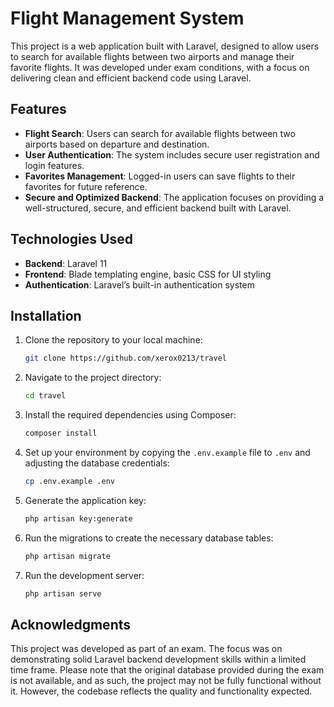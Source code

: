 # Flight Management System

This project is a web application built with Laravel, designed to allow users to search for available flights between two airports and manage their favorite flights. It was developed under exam conditions, with a focus on delivering clean and efficient backend code using Laravel.

## Features

- **Flight Search**: Users can search for available flights between two airports based on departure and destination.
- **User Authentication**: The system includes secure user registration and login features.
- **Favorites Management**: Logged-in users can save flights to their favorites for future reference.
- **Secure and Optimized Backend**: The application focuses on providing a well-structured, secure, and efficient backend built with Laravel.

## Technologies Used

- **Backend**: Laravel 11
- **Frontend**: Blade templating engine, basic CSS for UI styling
- **Authentication**: Laravel’s built-in authentication system

## Installation

1. Clone the repository to your local machine:
   ```bash
   git clone https://github.com/xerox0213/travel
   ```

2. Navigate to the project directory:
   ```bash
   cd travel
   ```

3. Install the required dependencies using Composer:
   ```bash
   composer install
   ```

4. Set up your environment by copying the `.env.example` file to `.env` and adjusting the database credentials:
   ```bash
   cp .env.example .env
   ```

5. Generate the application key:
   ```bash
   php artisan key:generate
   ```

6. Run the migrations to create the necessary database tables:
   ```bash
   php artisan migrate
   ```

7. Run the development server:
   ```bash
   php artisan serve
   ```

## Acknowledgments

This project was developed as part of an exam. The focus was on demonstrating solid Laravel backend development skills within a limited time frame. Please note that the original database provided during the exam is not available, and as such, the project may not be fully functional without it. However, the codebase reflects the quality and functionality expected.
